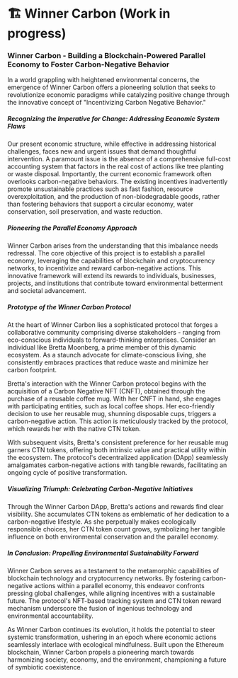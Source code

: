# 🏗 Winner Carbon (Work in progress)

<h3>Winner Carbon - Building a Blockchain-Powered Parallel Economy to Foster Carbon-Negative Behavior</h3>


In a world grappling with heightened environmental concerns, the emergence of Winner Carbon offers a pioneering solution that seeks to revolutionize economic paradigms while catalyzing positive change through the innovative concept of "Incentivizing Carbon Negative Behavior."

<h5>Recognizing the Imperative for Change: Addressing Economic System Flaws</h5>

Our present economic structure, while effective in addressing historical challenges, faces new and urgent issues that demand thoughtful intervention. A paramount issue is the absence of a comprehensive full-cost accounting system that factors in the real cost of actions like tree planting or waste disposal. Importantly, the current economic framework often overlooks carbon-negative behaviors. The existing incentives inadvertently promote unsustainable practices such as fast fashion, resource overexploitation, and the production of non-biodegradable goods, rather than fostering behaviors that support a circular economy, water conservation, soil preservation, and waste reduction.

<h5>Pioneering the Parallel Economy Approach</h5>

Winner Carbon arises from the understanding that this imbalance needs redressal. The core objective of this project is to establish a parallel economy, leveraging the capabilities of blockchain and cryptocurrency networks, to incentivize and reward carbon-negative actions. This innovative framework will extend its rewards to individuals, businesses, projects, and institutions that contribute toward environmental betterment and societal advancement.

<h5>Prototype of the Winner Carbon Protocol</h5>

At the heart of Winner Carbon lies a sophisticated protocol that forges a collaborative community comprising diverse stakeholders - ranging from eco-conscious individuals to forward-thinking enterprises. Consider an individual like Bretta Moonberg, a prime member of this dynamic ecosystem. As a staunch advocate for climate-conscious living, she consistently embraces practices that reduce waste and minimize her carbon footprint.

Bretta's interaction with the Winner Carbon protocol begins with the acquisition of a Carbon Negative NFT (CNFT), obtained through the purchase of a reusable coffee mug. With her CNFT in hand, she engages with participating entities, such as local coffee shops. Her eco-friendly decision to use her reusable mug, shunning disposable cups, triggers a carbon-negative action. This action is meticulously tracked by the protocol, which rewards her with the native CTN token.

With subsequent visits, Bretta's consistent preference for her reusable mug garners CTN tokens, offering both intrinsic value and practical utility within the ecosystem. The protocol's decentralized application (DApp) seamlessly amalgamates carbon-negative actions with tangible rewards, facilitating an ongoing cycle of positive transformation.

<h5>Visualizing Triumph: Celebrating Carbon-Negative Initiatives</h5>

Through the Winner Carbon DApp, Bretta's actions and rewards find clear visibility. She accumulates CTN tokens as emblematic of her dedication to a carbon-negative lifestyle. As she perpetually makes ecologically responsible choices, her CTN token count grows, symbolizing her tangible influence on both environmental conservation and the parallel economy.

<h5>In Conclusion: Propelling Environmental Sustainability Forward</h5>

Winner Carbon serves as a testament to the metamorphic capabilities of blockchain technology and cryptocurrency networks. By fostering carbon-negative actions within a parallel economy, this endeavor confronts pressing global challenges, while aligning incentives with a sustainable future. The protocol's NFT-based tracking system and CTN token reward mechanism underscore the fusion of ingenious technology and environmental accountability.

As Winner Carbon continues its evolution, it holds the potential to steer systemic transformation, ushering in an epoch where economic actions seamlessly interlace with ecological mindfulness. Built upon the Ethereum blockchain, Winner Carbon propels a pioneering march towards harmonizing society, economy, and the environment, championing a future of symbiotic coexistence.
